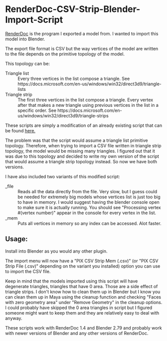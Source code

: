 # RenderDoc-CSV-Strip-Blender-Import-Script

[RenderDoc](https://renderdoc.org/) is the program I exported a model from. I wanted to import this model into Blender.

The export file format is CSV but the way vertices of the model are written to the file depends on the primitive topology of the model.

This topology can be:

<dl>
  <dt>Triangle list</dt>
  <dd>Every three vertices in the list compose a triangle. See https://docs.microsoft.com/en-us/windows/win32/direct3d9/triangle-lists</dd>

  <dt>Triangle strip</dt>
  <dd>The first three vertices in the list compose a triangle. Every vertex after that makes a new triangle using previous vertices in the list in a specific order.
	  See https://docs.microsoft.com/en-us/windows/win32/direct3d9/triangle-strips</dd>
</dl>

These scripts are simply a modification of an already existing script that can be found [here.](https://github.com/sbobovyc/GameTools/blob/master/Blender/import_pix.py) 

The problem was that the script would assume a triangle list primitive topology. Therefore, when trying to import a CSV file written in triangle strip topology, the model would be missing many triangles.
I figured out that it was due to this topology and decided to write my own version of the script that would assume a triangle strip topology instead.
So now we have both versions.

I have also included two variants of this modified script:

<dl>
  <dt>_file</dt>
  <dd>Reads all the data directly from the file. Very slow, but I guess could be needed for extremely big models whose vertices list is just too big to have in memory. I would suggest having the blender console open to make sure it is actually running. You should see "Processing vertex #(vertex number)" appear in the console for every vertex in the list.</dd>

  <dt>_mem</dt>
  <dd>Puts all vertices in memory so any index can be accessed. Alot faster.</dd>
</dl>

<h2>Usage:</h2>

Install into Blender as you would any other plugin.

The import menu will now have a "PIX CSV Strip Mem (.csv)" (or "PIX CSV Strip File (.csv)" depending on the variant you installed) option you can use to import the CSV file.

Keep in mind that the models imported using this script will have degenerate triangles, triangles that have 0 area. Those are a side effect of triangle strips. I don't know how to clean them up in Blender but I know you can clean them up in Maya using the cleanup function and checking "Faces with zero geometry area" under "Remove Geometry" in the cleanup options.
I could probably have skipped the 0 area triangles in script but I figured someone might want to keep them and they are relatively easy to deal with anyway.

These scripts work with RenderDoc 1.4 and Blender 2.79 and probably work with newer versions of Blender and any other versions of RenderDoc.